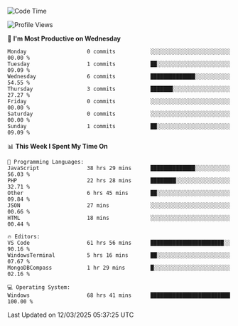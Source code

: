 <!--START_SECTION:waka-->
![Code Time](http://img.shields.io/badge/Code%20Time-4%2C343%20hrs%2043%20mins-blue)

![Profile Views](http://img.shields.io/badge/Profile%20Views-0-blue)

📅 **I'm Most Productive on Wednesday** 

```text
Monday                   0 commits           ░░░░░░░░░░░░░░░░░░░░░░░░░   00.00 % 
Tuesday                  1 commits           ██░░░░░░░░░░░░░░░░░░░░░░░   09.09 % 
Wednesday                6 commits           ██████████████░░░░░░░░░░░   54.55 % 
Thursday                 3 commits           ███████░░░░░░░░░░░░░░░░░░   27.27 % 
Friday                   0 commits           ░░░░░░░░░░░░░░░░░░░░░░░░░   00.00 % 
Saturday                 0 commits           ░░░░░░░░░░░░░░░░░░░░░░░░░   00.00 % 
Sunday                   1 commits           ██░░░░░░░░░░░░░░░░░░░░░░░   09.09 % 
```


📊 **This Week I Spent My Time On** 

```text
💬 Programming Languages: 
JavaScript               38 hrs 29 mins      ██████████████░░░░░░░░░░░   56.03 % 
PHP                      22 hrs 28 mins      ████████░░░░░░░░░░░░░░░░░   32.71 % 
Other                    6 hrs 45 mins       ██░░░░░░░░░░░░░░░░░░░░░░░   09.84 % 
JSON                     27 mins             ░░░░░░░░░░░░░░░░░░░░░░░░░   00.66 % 
HTML                     18 mins             ░░░░░░░░░░░░░░░░░░░░░░░░░   00.44 % 

🔥 Editors: 
VS Code                  61 hrs 56 mins      ███████████████████████░░   90.16 % 
WindowsTerminal          5 hrs 16 mins       ██░░░░░░░░░░░░░░░░░░░░░░░   07.67 % 
MongoDBCompass           1 hr 29 mins        █░░░░░░░░░░░░░░░░░░░░░░░░   02.16 % 

💻 Operating System: 
Windows                  68 hrs 41 mins      █████████████████████████   100.00 % 
```


 Last Updated on 12/03/2025 05:37:25 UTC
<!--END_SECTION:waka-->
